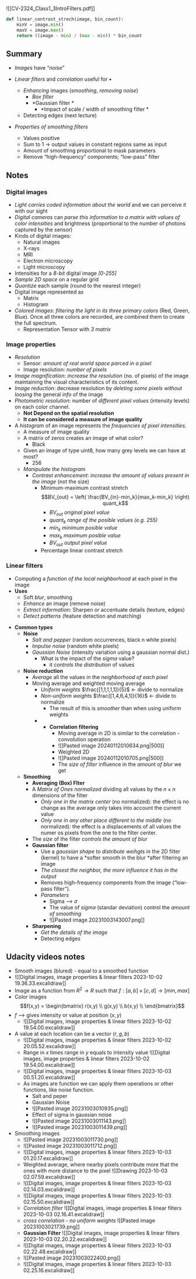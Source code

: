 ![[CV-2324_Class1_3IntroFilters.pdf]]
```python
def linear_contrast_strech(image, bin_count):
	minV = image.min()
	maxV = image.max()
	return ((image - min) / (max - min)) * bin_count
```
## Summary

- *Images* have “*noise*” 
- *Linear filters* and *correlation* useful for •
	- *Enhancing* images (*smoothing*, *removing noise*) 
		- *Box filter*
		- *Gaussian filter *
			- *Impact of scale / width of smoothing filter *
	- Detecting edges (next lecture)

- *Properties of smoothing filters* 
	- Values positive 
	- Sum to 1 $\longrightarrow$ output values in constant regions same as input 
	- Amount of smoothing proportional to mask parameters 
	- Remove “high-frequency” components; “low-pass” filter

## Notes
### Digital images
- *Light carries coded information about the world* and we can perceive it with our sight
- *Digital cameras* can *parse this information to a matrix with values of color intensities* and brightness (proportional to the number of photons captured by the sensor)
- Kinds of digital images:
	- Natural images
	- X-rays
	- MRI
	- Electron microscopy
	- Light microscopy
- Intensities for a *8-bit* digital image *\[0-255\]*
- *Sample 2D space* on a regular grid
- *Quantize* each sample (round to the nearest integer)
- Digital image represented as
	- Matrix
	- Histogram
- *Colored images*: *filtering the light in its three primary colors* (Red, Green, Blue). Once all three colors are recorded, are combined them to create the full spectrum.
	- Representation Tensor with *3 matrix*
### Image properties
- *Resolution*
	- Sensor: *amount of real world space parced in a pixel*
	- Image resolution: *number of pixels*
- *Image magnification*: *increase the resolution* (no. of pixels) of the image maintaining the visual characteristics of its content.
- *Image reduction*: decrease resolution by *deleting some pixels without loosing* the general *info* of the image
- *Photometric resolution*: number of *different pixel values* (intensity levels)  on each color channel.
	- **Not Depend on the spatial resolution**
	- **It can be considered a measure of image quality**
- A *histogram* of an image represents the *frequencies of pixel intensities*.
	- A measure of image quality
	- A matrix of zeros creates an image of what color? 
		- Black
	- Given an image of type uint8, how many grey levels we can have at most?
		- 256
	- *Manipulate the histogram*
		- *Contrast enhancement*: *increase the amount of values present in the image* (not the size)
			- Minimum-maximum contrast stretch
				$$BV_{out} = \left( \frac{BV_{in}-min_k}{max_k-min_k} \right) quant_k$$
				- $BV_{out}$ *original pixel value*
				- $quant_k$ *range of the posible values (e.g. 255)*
				- $min_k$ *minimum posible value*
				- $max_k$ *maximum posible value*
				- $BV_{out}$ *output pixel value*
			- Percentage linear contrast stretch
### Linear filters
- Computing a *function of the local neighborhood* at each pixel in the image
- **Uses**
	- Soft *blur*, smoothing 
	- *Enhance* an image (remove noise) 
	- *Extract information*: Sharpen or accentuate details (texture, edges) 
	- *Detect patterns* (feature detection and matching)
* **Common types**
	* **Noise**
		* *Salt and pepper* (random occurrences, black n white pixels)
		* *Impulse noise* (random white pixels)
		* *Gaussian Noise* (intensity variation using a gaussian normal dist.)
			* What is the impact of the *sigma* value? 
				* it *controls the distribution* of values
	* **Noise reduction**
		* *Average* all the values in the *neighborhood of each pixel*
		* Moving average and weighted moving average
			* *Uniform weights* $\frac{[1,1,1,1,1]}{5}$ $\leftarrow$ divide to normalize
			* *Non-uniform weights* $\frac{[1,4,6,4,1]}{16}$ $\leftarrow$ divide to normalize
				* The result of this is *smoother* than when using uniform weights
			* * **Correlation filtering**
				* Moving average in 2D is similar to the correlation - convolution operation
				* ![[Pasted image 20240112010634.png|500]]
				* Weighted 2D 
				* ![[Pasted image 20240112010705.png|500]]
				* The *size of filter* influence in the *amount of blur* we get
	* **Smoothing**
		* **Averaging (Box) Flter**
		* A *Matrix of Ones normalized* dividing all values by the $n\times n$ dimensions of the filter
			* *Only one in the matrix center* (no normalized): the effect is no change as the average only takes into account the current value
			* *Only one in any other place different to the middle* (no normalized): the effect is a displacements of all values the numer os pixels from the one to the filter center.
		* The *size* of the filter *controls the amount of blur*
		* **Gaussian filter**
			* Use a *gaussian shape to distribute weihgts* in the 2D filter (kernel) to have a *softer smooth in the blur *after filtering an image 
			* *The closest the neighbor, the more influence it has in the output*
			* Removes high-frequency components from the image (“low-pass filter”).
			* *Parameters*
				* Sigma --> $\sigma$
				* The value of *sigma* (standar deviation) control the *amount of smoothing*
				* ![[Pasted image 20231003143007.png]]
		* **Sharpening**
			* *Get the details of the image*
			* Detecting edges
## Udacity videos notes
- Smooth images (blured) - equal to a smoothed function
- ![[Digital images, image properties & linear filters 2023-10-02 19.36.33.excalidraw]]
- Image as a function from $R^2{\rightarrow}R$ such that $f:[a,b]\times[c,d]\rightarrow [min,max]$
- Color images $$f(x,y) = \begin{bmatrix}  r(x,y) \\  g(x,y) \\ b(x,y) \\ \end{bmatrix}$$
- $f$ --> gives intensity or value at position $(x,y)$
	- ![[Digital images, image properties & linear filters 2023-10-02 19.54.00.excalidraw]]
- A value at each location can be a vector $(r,g,b)$
	- ![[Digital images, image properties & linear filters 2023-10-02 20.05.52.excalidraw]]
	- Range in $x$ times range in $y$ equals to intensity value ![[Digital images, image properties & linear filters 2023-10-02 19.54.00.excalidraw]]
	- ![[Digital images, image properties & linear filters 2023-10-03 00.51.20.excalidraw]]
	- As images are function we can apply them operations or other functions, like noise function.
		- Salt and peper
		- Gaussian Noise
		- ![[Pasted image 20231003010935.png]]
		- Effect of sigma in gaussian noise
		- ![[Pasted image 20231003011143.png]]
		- ![[Pasted image 20231003011439.png]]
- Smoothing images
	- ![[Pasted image 20231003011730.png]]
	- ![[Pasted image 20231003011712.png]]
	- ![[Digital images, image properties & linear filters 2023-10-03 01.20.17.excalidraw]]
	- Weighted average, where nearby pixels contribute more that the ones with more distance to the pixel ![[Drawing 2023-10-03 02.07.59.excalidraw]]
	- ![[Digital images, image properties & linear filters 2023-10-03 02.14.03.excalidraw]]
	- ![[Digital images, image properties & linear filters 2023-10-03 02.15.50.excalidraw]]
	- *Correlation filter* ![[Digital images, image properties & linear filters 2023-10-03 02.16.41.excalidraw]]
	- *cross correlation - no uniform weights* ![[Pasted image 20231003021739.png]]
	- **Gaussian Filter** ![[Digital images, image properties & linear filters 2023-10-03 02.20.22.excalidraw]]
	- ![[Digital images, image properties & linear filters 2023-10-03 02.22.48.excalidraw]]
	- ![[Pasted image 20231003022400.png]]
	- ![[Digital images, image properties & linear filters 2023-10-03 02.25.16.excalidraw]]






